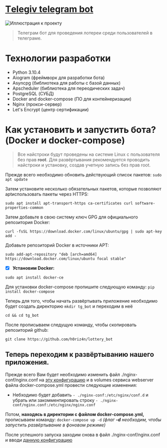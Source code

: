 # [Тelegiv telegram bot](https://github.com/h0riz4n/lottery_bot)
![Иллюстрация к проекту](https://github.com/h0riz4n/lottery_bot/blob/main/picture.png)
> Телеграм бот для проведения лотереи среди пользователей в телеграме.

# Технологии разработки
- Python 3.10.4
- Aiogram (фреймворк для разработки бота)
- Asyncpg (библиотека для работы с базой данных)
- Apscheduler (библиотека для переодических задач)
- PostgreSQL (СУБД)
- Docker and docker-compose (ПО для контейнеризации)
- Nginx (прокси-сервер)
- Let's Encrypt (центр сертификации)


# Как установить и запустить бота? (Docker и docker-compose)

> Все найстроки будут проведены на системе Linux с пользователя без прав **root**. Для развёртывания рекомендуется проводить найстроки и установку, cоздав учетную запись без прав root.

Прежде всего необходимо обновить действующий список пакетов: `sudo apt update`

Затем установите несколько обязательных пакетов, которые позволяют aptиспользовать пакеты через HTTPS:  

`sudo apt install apt-transport-https ca-certificates curl software-properties-common`

Затем добавьте в свою систему ключ GPG для официального репозитория Docker:

`curl -fsSL https://download.docker.com/linux/ubuntu/gpg | sudo apt-key add -`

Добавьте репозиторий Docker в источники APT:

`sudo add-apt-repository "deb [arch=amd64] https://download.docker.com/linux/ubuntu focal stable"`

- [x] **Установим Docker:**

`sudo apt install docker-ce`

Для установки docker-compose пропишите следующую команду: `pip install docker-compose`

Теперь для того, чтобы начать развёртывать приложение необходимо будет создать директорию `mkdir tg_bot` и переходим в неё 

`cd && cd tg_bot`

После прописываем следущую команду, чтобы скопировать репозиторий github:

`git clone https://github.com/h0riz4n/lottery_bot`

 ## Теперь переходим к развёртыванию нашего приложения.
 
Прежде всего Вам будет необходимо изменить файл ./nginx-conf/nginx.conf на [эту конфигурацию](https://github.com/h0riz4n/lottery_bot/blob/main/nginx-conf/nginx_2.conf) и в volumes сервиса webserver файла docker-compose.yml провести следующие изменения:
- Небходимо будет добавить `- ./nginx-conf:/etc/nginx/conf.d` и убрать или закомментировать строку `- ./nginx-conf/nginx.conf:/etc/nginx/nginx.conf`

Потом, **находясь в директории с файлом docker-compose.yml,** прописываем команду: `docker-compose up -d` _(флаг **-d** необходим, чтобы запустить развёртывание в фоновом режиме)_

После успешного запуска заходим снова в файл ./nginx-conf/nginx.conf и вводи [данную конфигурацию]()
